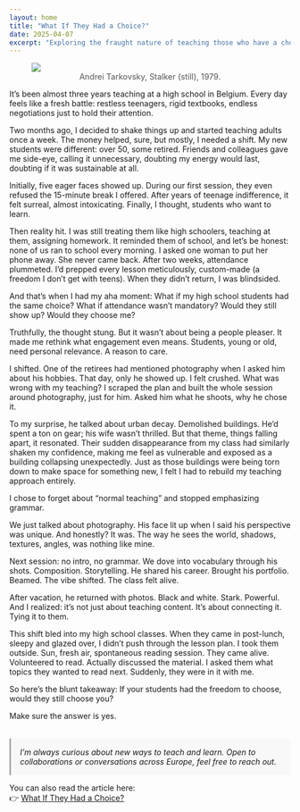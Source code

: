 ```yaml
---
layout: home
title: "What If They Had a Choice?"
date: 2025-04-07
excerpt: "Exploring the fraught nature of teaching those who have a choice to not learn."
---
```


<figure>
  <img src="/assets/images/Tarkovsky.jpg" />
  <figcaption style="text-align:center; font-size:0.9rem; color:#555;">
    Andrei Tarkovsky, Stalker (still), 1979.
  </figcaption>
</figure>

It’s been almost three years teaching at a high school in Belgium. Every day feels like a fresh battle: restless teenagers, rigid textbooks, endless negotiations just to hold their attention.

Two months ago, I decided to shake things up and started teaching adults once a week. The money helped, sure, but mostly, I needed a shift. My new students were different: over 50, some retired. Friends and colleagues gave me side-eye, calling it unnecessary, doubting my energy would last, doubting if it was sustainable at all.

Initially, five eager faces showed up. During our first session, they even refused the 15-minute break I offered. After years of teenage indifference, it felt surreal, almost intoxicating. Finally, I thought, students who want to learn.

Then reality hit. I was still treating them like high schoolers, teaching at them, assigning homework. It reminded them of school, and let’s be honest: none of us ran to school every morning. I asked one woman to put her phone away. She never came back. After two weeks, attendance plummeted. I’d prepped every lesson meticulously, custom-made (a freedom I don’t get with teens). When they didn’t return, I was blindsided.

And that’s when I had my aha moment: What if my high school students had the same choice? What if attendance wasn’t mandatory? Would they still show up? Would they choose me?

Truthfully, the thought stung. But it wasn’t about being a people pleaser. It made me rethink what engagement even means. Students, young or old, need personal relevance. A reason to care.

I shifted. One of the retirees had mentioned photography when I asked him about his hobbies. That day, only he showed up. I felt crushed. What was wrong with my teaching? I scraped the plan and built the whole session around photography, just for him. Asked him what he shoots, why he chose it.

To my surprise, he talked about urban decay. Demolished buildings. He’d spent a ton on gear; his wife wasn’t thrilled. But that theme, things falling apart, it resonated. Their sudden disappearance from my class had similarly shaken my confidence, making me feel as vulnerable and exposed as a building collapsing unexpectedly. Just as those buildings were being torn down to make space for something new, I felt I had to rebuild my teaching approach entirely.

I chose to forget about “normal teaching” and stopped emphasizing grammar.

We just talked about photography. His face lit up when I said his perspective was unique. And honestly? It was. The way he sees the world, shadows, textures, angles, was nothing like mine.

Next session: no intro, no grammar. We dove into vocabulary through his shots. Composition. Storytelling. He shared his career. Brought his portfolio. Beamed. The vibe shifted. The class felt alive.

After vacation, he returned with photos. Black and white. Stark. Powerful. And I realized: it’s not just about teaching content. It’s about connecting it. Tying it to them.

This shift bled into my high school classes. When they came in post-lunch, sleepy and glazed over, I didn’t push through the lesson plan. I took them outside. Sun, fresh air, spontaneous reading session. They came alive. Volunteered to read. Actually discussed the material. I asked them what topics they wanted to read next. Suddenly, they were in it with me.

So here’s the blunt takeaway:
If your students had the freedom to choose, would they still choose you?

Make sure the answer is yes.

<div style="padding: 1rem; margin-top: 2rem; background: #f8f8f8; border-left: 3px solid #aaa; font-style: italic;">
  I’m always curious about new ways to teach and learn. Open to collaborations or conversations across Europe, feel free to reach out.

</div>

You can also read the article here:  
👉 [What If They Had a Choice?](https://medium.com/@nikkie.badsar/what-if-they-had-a-choice-bdf3bd342859)
